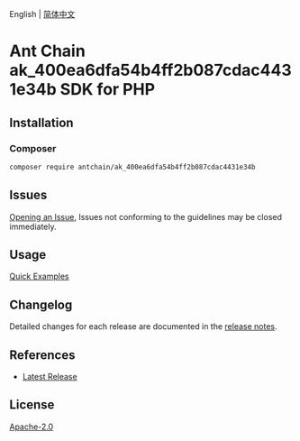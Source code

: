 English | [简体中文](README-CN.md)

# Ant Chain ak_400ea6dfa54b4ff2b087cdac4431e34b SDK for PHP

## Installation

### Composer

```bash
composer require antchain/ak_400ea6dfa54b4ff2b087cdac4431e34b
```

## Issues

[Opening an Issue](https://github.com/alipay/antchain-openapi-prod-sdk/issues/new), Issues not conforming to the guidelines may be closed immediately.

## Usage

[Quick Examples](https://github.com/alipay/antchain-openapi-prod-sdk/blob/master/docs/0-Examples-EN.md#quick-examples)

## Changelog

Detailed changes for each release are documented in the [release notes](./ChangeLog.txt).

## References

* [Latest Release](https://github.com/antchain-openapi-sdk-php)

## License

[Apache-2.0](http://www.apache.org/licenses/LICENSE-2.0)
